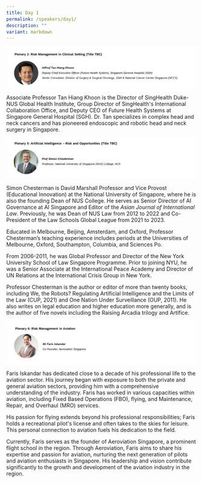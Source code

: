 ```yaml
---
title: Day 1
permalink: /speakers/day1/
description: ""
variant: markdown
---
```

![](/images/prof_tan_hiang_koon.png)
 
Associate Professor Tan Hiang Khoon is the Director of SingHealth Duke-NUS Global Health Institute, Group Director of SingHealth's International Collaboration Office, and Deputy CEO of Future Health Systems at Singapore General Hospital (SGH). Dr. Tan specializes in complex head and neck cancers and has pioneered endoscopic and robotic head and neck surgery in Singapore.

![](/images/prof_simon.png)


Simon Chesterman is David Marshall Professor and Vice Provost (Educational Innovation) at the National University of Singapore, where he is also the founding Dean of NUS College. He serves as Senior Director of AI Governance at AI Singapore and Editor of the _Asian Journal of International Law_. Previously, he was Dean of NUS Law from 2012 to 2022 and Co-President of the Law Schools Global League from 2021 to 2023.

Educated in Melbourne, Beijing, Amsterdam, and Oxford, Professor Chesterman’s teaching experience includes periods at the Universities of Melbourne, Oxford, Southampton, Columbia, and Sciences Po.

From 2006-2011, he was Global Professor and Director of the New York University School of Law Singapore Programme. Prior to joining NYU, he was a Senior Associate at the International Peace Academy and Director of UN Relations at the International Crisis Group in New York.

Professor Chesterman is the author or editor of more than twenty books, including We, the Robots? Regulating Artificial Intelligence and the Limits of the Law (CUP, 2021) and One Nation Under Surveillance (OUP, 2011). He also writes on legal education and higher education more generally, and is the author of five novels including the Raising Arcadia trilogy and Artifice.

![](/images/mr_faris.png)
    

Faris Iskandar has dedicated close to a decade of his professional life to the aviation sector. His journey began with exposure to both the private and general aviation sectors, providing him with a comprehensive understanding of the industry. Faris has worked in various capacities within aviation, including Fixed Based Operations (FBO), flying, and Maintenance, Repair, and Overhaul (MRO) services.

His passion for flying extends beyond his professional responsibilities; Faris holds a recreational pilot's license and often takes to the skies for leisure. This personal connection to aviation fuels his dedication to the field.

Currently, Faris serves as the founder of Aeroviation Singapore, a prominent flight school in the region. Through Aeroviation, Faris aims to share his expertise and passion for aviation, nurturing the next generation of pilots and aviation enthusiasts in Singapore. His leadership and vision contribute significantly to the growth and development of the aviation industry in the region.